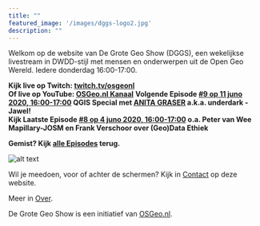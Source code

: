 ```yaml
---
title: ""
featured_image: '/images/dggs-logo2.jpg'
description: ""
---
```


Welkom op de website van De Grote Geo Show (DGGS), een wekelijkse
livestream in DWDD-stijl met mensen en onderwerpen uit de Open Geo Wereld. 
Iedere donderdag 16:00-17:00.
 
__Kijk live op Twitch: [twitch.tv/osgeonl](https://twitch.tv/osgeonl)__  
__Of live op YouTube: [OSGeo.nl Kanaal](https://www.youtube.com/channel/UCvSAN6ur4RoGUqxtvmgsb8g)__
__Volgende Episode [#9 op 11 juno 2020, 16:00-17:00](/episode/episode-0009/) QGIS Special met [ANITA GRASER](https://anitagraser.com/) a.k.a. underdark - Jawel!__  
__Kijk Laatste Episode [#8 op 4 juno 2020, 16:00-17:00](/episode/episode-0008/) o.a. Peter van Wee Mapillary-JOSM en Frank Verschoor over (Geo)Data Ethiek__   

__Gemist? Kijk [alle Episodes](/episode/) terug.__

![alt text](/images/episode-0006/screenshot-all.jpg "Impressie Episode #6 - 21 Mei 2020")

Wil je meedoen, voor of achter de schermen?
Kijk in [Contact](/contact/) op deze website.

Meer in [Over](/about/).

De Grote Geo Show is een initiatief van [OSGeo.nl](https://osgeo.nl).

